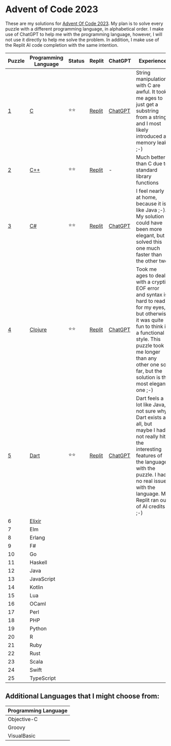 # Advent of Code 2023

These are my solutions for [Advent Of Code 2023](https://adventofcode.com/2023). My plan is to solve every puzzle with a different programming language, in alphabetical order. I make use of ChatGPT to help me with the programming language, however, I will not use it directly to help me solve the problem. In addition, I make use of the Replit AI code completion with the same intention.


| Puzzle | Programming Language | Status | Replit | ChatGPT | Experience |
| -------| ---------------------|--------|--------|---------|------------|
| [1](1) | [C](https://www.iso.org/standard/74528.html) | ⭐⭐ | [Replit](https://replit.com/@janschaefer0/AdventOfCode202301) | [ChatGPT](https://chat.openai.com/share/c485697a-da04-4e53-aa73-4d4d9220a598) | String manipulations with C are awful. It took me ages to just get a substring from a string and I most likely introduced a memory leak ;-) |
| [2](2) | [C++](https://isocpp.org/) | ⭐⭐ | [Replit](https://replit.com/@janschaefer0/AdventOfCode202302) | - | Much better than C due to standard library functions |
| [3](3) | [C#](https://learn.microsoft.com/en-us/dotnet/csharp/) | ⭐⭐ | [Replit](https://replit.com/@janschaefer0/AdventOfCode202303) | [ChatGPT](https://chat.openai.com/share/3769f2d7-a019-43e6-9454-100d7ac5e75d)| I feel nearly at home, because it is like Java ;-). My solution could have been more elegant, but I solved this one much faster than the other two. |
| [4](4) | [Clojure](https://clojure.org/)  | ⭐⭐ | [Replit](https://replit.com/@janschaefer0/AdventOfCode202304) | [ChatGPT](https://chat.openai.com/share/22e255fd-13e4-44db-956a-b97fedf4d9d8) | Took me ages to deal with a cryptic EOF error and syntax is hard to read for my eyes, but otherwise it was quite fun to think in a functional style. This puzzle took me longer than any other one so-far, but the solution is the most elegant one ;-) |
| [5](5) | [Dart](https://dart.dev/) | ⭐⭐ | [Replit](https://replit.com/@janschaefer0/AdventOfCode202305) | [ChatGPT](https://chat.openai.com/share/fc28f96a-251b-4875-b53d-53703e52c835) | Dart feels a lot like Java, not sure why Dart exists at all, but maybe I had not really hit the interesting features of the language with the puzzle. I had no real issues with the language. My Replit ran out of AI credits ;-) |
| 6 | [Elixir](https://elixir-lang.org/) | | | | |
| 7 | Elm | | | | |
| 8 | Erlang | | | | |
| 9 | F# | | | | |
| 10 | Go | | | | |
| 11 | Haskell | | | | |
| 12 | Java | | | | |
| 13 | JavaScript | | | | |
| 14 | Kotlin | | | | |
| 15 | Lua | | | | |
| 16 | OCaml | | | | |
| 17 | Perl | | | | |
| 18 | PHP | | | | |
| 19 | Python | | | | |
| 20 | R | | | | |
| 21 | Ruby | | | | | 
| 22 | Rust | | | | |
| 23 | Scala | | | | |
| 24 | Swift | | | | | 
| 25 | TypeScript | | | | |

## Additional Languages that I might choose from:

| Programming Language | 
| -------------------- |
| Objective-C |
| Groovy |
| VisualBasic | 

